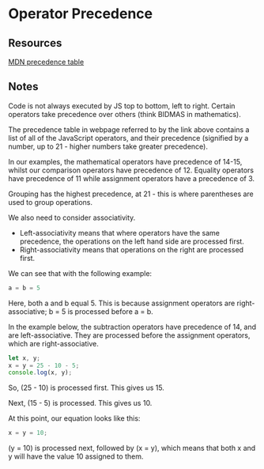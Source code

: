 # Operator Precedence

## Resources

[MDN precedence table](https://developer.mozilla.org/en-US/docs/Web/JavaScript/Reference/Operators/Operator_Precedence)

## Notes

Code is not always executed by JS top to bottom, left to right. Certain operators take precedence over others (think BIDMAS in mathematics).

The precedence table in webpage referred to by the link above contains a list of all of the JavaScript operators, and their precedence (signified by a number, up to 21 - higher numbers take greater precedence).

In our examples, the mathematical operators have precedence of 14-15, whilst our comparison operators have precedence of 12. Equality operators have precedence of 11 while assignment operators have a precedence of 3.

Grouping has the highest precedence, at 21 - this is where parentheses are used to group operations.

We also need to consider associativity.

* Left-associativity means that where operators have the same precedence, the operations on the left hand side are processed first.
* Right-associativity means that operations on the right are processed first.

We can see that with the following example:

```javascript
a = b = 5
```

Here, both a and b equal 5. This is because assignment operators are right-associative; b = 5 is processed before a = b.

In the example below, the subtraction operators have precedence of 14, and are left-associative. They are processed before the assignment operators, which are right-associative.

```javascript
let x, y;
x = y = 25 - 10 - 5;
console.log(x, y);
```

So, (25 - 10) is processed first. This gives us 15.

Next, (15 - 5) is processed. This gives us 10.

At this point, our equation looks like this:

```javascript
x = y = 10;
```

(y = 10) is processed next, followed by (x = y), which means that both x and y will have the value 10 assigned to them.
